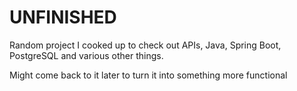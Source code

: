 # UNFINISHED
Random project I cooked up to check out APIs, Java, Spring Boot, PostgreSQL and various other things. 

Might come back to it later to turn it into something more functional
